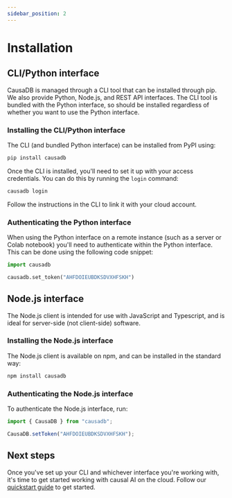 ```yaml
---
sidebar_position: 2
---
```


# Installation

## CLI/Python interface

CausaDB is managed through a CLI tool that can be installed through pip. We also provide Python, Node.js, and REST API interfaces. The CLI tool is bundled with the Python interface, so should be installed regardless of whether you want to use the Python interface. 

### Installing the CLI/Python interface

The CLI (and bundled Python interface) can be installed from PyPI using:

```bash
pip install causadb
```

Once the CLI is installed, you'll need to set it up with your access credentials. You can do this by running the `login` command:

```bash
causadb login
```

Follow the instructions in the CLI to link it with your cloud account.

### Authenticating the Python interface

When using the Python interface on a remote instance (such as a server or Colab notebook) you'll need to authenticate within the Python interface. This can be done using the following code snippet:

```python
import causadb

causadb.set_token("AHFDOIEUBDKSDVXHFSKH")
```

## Node.js interface

The Node.js client is intended for use with JavaScript and Typescript, and is ideal for server-side (not client-side) software.

### Installing the Node.js interface

The Node.js client is available on npm, and can be installed in the standard way:

```bash
npm install causadb
```

### Authenticating the Node.js interface

To authenticate the Node.js interface, run:

```js
import { CausaDB } from "causadb";

CausaDB.setToken("AHFDOIEUBDKSDVXHFSKH");
```

## Next steps

Once you've set up your CLI and whichever interface you're working with, it's time to get started working with causal AI on the cloud. Follow our [quickstart guide](./quickstart) to get started. 